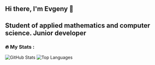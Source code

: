 ## Hi there, I'm Evgeny 👋
## Student of applied mathematics and computer science. Junior developer

<!--
**KlassnayaAfrodita/KlassnayaAfrodita** is a ✨ _special_ ✨ repository because its `README.md` (this file) appears on your GitHub profile.

Here are some ideas to get you started:


-->
<!--🔭 I’m currently working on Goravel\
🌱 I’m currently learning MEPHI (Moscow)-->
### :fire: My Stats : 
![GitHub Stats](https://github-readme-stats.vercel.app/api?username=KlassnayaAfrodita&show_icons=true&theme=radical)
![Top Languages](https://github-readme-stats.vercel.app/api/top-langs/?username=KlassnayaAfrodita&layout=compact&theme=radical)

